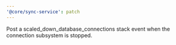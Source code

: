 ```yaml
---
'@core/sync-service': patch
---
```


Post a scaled_down_database_connections stack event when the connection subsystem is stopped.
